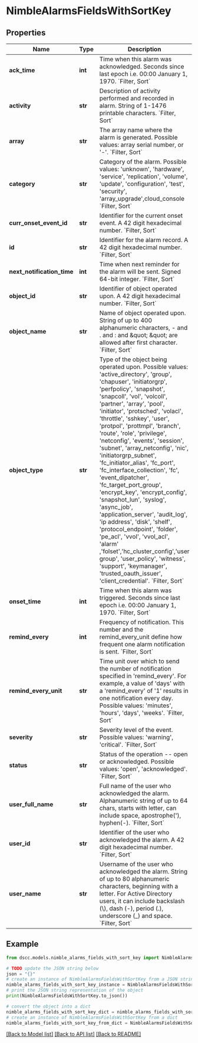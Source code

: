 # NimbleAlarmsFieldsWithSortKey


## Properties

Name | Type | Description | Notes
------------ | ------------- | ------------- | -------------
**ack_time** | **int** | Time when this alarm was acknowledged. Seconds since last epoch i.e. 00:00 January 1, 1970. &#x60;Filter, Sort&#x60; | [optional] 
**activity** | **str** | Description of activity performed and recorded in alarm. String of 1-1476 printable characters. &#x60;Filter, Sort&#x60; | [optional] 
**array** | **str** | The array name where the alarm is generated.  Possible values: array serial number, or &#39;-&#39;. &#x60;Filter, Sort&#x60; | [optional] 
**category** | **str** | Category of the alarm. Possible values: &#39;unknown&#39;, &#39;hardware&#39;, &#39;service&#39;, &#39;replication&#39;, &#39;volume&#39;, &#39;update&#39;, &#39;configuration&#39;, &#39;test&#39;, &#39;security&#39;, &#39;array_upgrade&#39;,cloud_console &#x60;Filter, Sort&#x60; | [optional] 
**curr_onset_event_id** | **str** | Identifier for the current onset event. A 42 digit hexadecimal number. &#x60;Filter, Sort&#x60; | [optional] 
**id** | **str** | Identifier for the alarm record. A 42 digit hexadecimal number. &#x60;Filter, Sort&#x60; | [optional] 
**next_notification_time** | **int** | Time when next reminder for the alarm will be sent. Signed 64-bit integer. &#x60;Filter, Sort&#x60; | [optional] 
**object_id** | **str** | Identifier of object operated upon. A 42 digit hexadecimal number.  &#x60;Filter, Sort&#x60; | [optional] 
**object_name** | **str** | Name of object operated upon. String of up to 400 alphanumeric characters, - and . and : and \&quot; \&quot; are allowed after first character.  &#x60;Filter, Sort&#x60; | [optional] 
**object_type** | **str** | Type of the object being operated upon. Possible values: &#39;active_directory&#39;, &#39;group&#39;, &#39;chapuser&#39;, &#39;initiatorgrp&#39;, &#39;perfpolicy&#39;, &#39;snapshot&#39;, &#39;snapcoll&#39;, &#39;vol&#39;, &#39;volcoll&#39;, &#39;partner&#39;, &#39;array&#39;, &#39;pool&#39;, &#39;initiator&#39;, &#39;protsched&#39;, &#39;volacl&#39;, &#39;throttle&#39;, &#39;sshkey&#39;, &#39;user&#39;, &#39;protpol&#39;, &#39;prottmpl&#39;, &#39;branch&#39;, &#39;route&#39;, &#39;role&#39;, &#39;privilege&#39;, &#39;netconfig&#39;, &#39;events&#39;, &#39;session&#39;, &#39;subnet&#39;, &#39;array_netconfig&#39;, &#39;nic&#39;, &#39;initiatorgrp_subnet&#39;, &#39;fc_initiator_alias&#39;, &#39;fc_port&#39;, &#39;fc_interface_collection&#39;, &#39;fc&#39;, &#39;event_dipatcher&#39;, &#39;fc_target_port_group&#39;, &#39;encrypt_key&#39;, &#39;encrypt_config&#39;, &#39;snapshot_lun&#39;, &#39;syslog&#39;, &#39;async_job&#39;, &#39;application_server&#39;, &#39;audit_log&#39;, &#39;ip address&#39;, &#39;disk&#39;, &#39;shelf&#39;, &#39;protocol_endpoint&#39;, &#39;folder&#39;, &#39;pe_acl&#39;, &#39;vvol&#39;, &#39;vvol_acl&#39;, &#39;alarm&#39; ,&#39;folset&#39;,&#39;hc_cluster_config&#39;,&#39;user group&#39;, &#39;user_policy&#39;, &#39;witness&#39;, &#39;support&#39;, &#39;keymanager&#39;, &#39;trusted_oauth_issuer&#39;, &#39;client_credential&#39;. &#x60;Filter, Sort&#x60; | [optional] 
**onset_time** | **int** | Time when this alarm was triggered. Seconds since last epoch i.e. 00:00 January 1, 1970. &#x60;Filter, Sort&#x60; | [optional] 
**remind_every** | **int** | Frequency of notification. This number and the remind_every_unit define how frequent one alarm notification is sent. &#x60;Filter, Sort&#x60; | [optional] 
**remind_every_unit** | **str** | Time unit over which to send the number of notification specified in &#39;remind_every&#39;. For example, a value of &#39;days&#39; with a &#39;remind_every&#39; of &#39;1&#39; results in one notification every day. Possible values: &#39;minutes&#39;, &#39;hours&#39;, &#39;days&#39;, &#39;weeks&#39;. &#x60;Filter, Sort&#x60; | [optional] 
**severity** | **str** | Severity level of the event. Possible values: &#39;warning&#39;, &#39;critical&#39;. &#x60;Filter, Sort&#x60; | [optional] 
**status** | **str** | Status of the operation -- open or acknowledged. Possible values: &#39;open&#39;, &#39;acknowledged&#39;. &#x60;Filter, Sort&#x60; | [optional] 
**user_full_name** | **str** | Full name of the user who acknowledged the alarm. Alphanumeric string of up to 64 chars, starts with letter, can include space, apostrophe(&#39;), hyphen(-). &#x60;Filter, Sort&#x60; | [optional] 
**user_id** | **str** | Identifier of the user who acknowledged the alarm. A 42 digit hexadecimal number.  &#x60;Filter, Sort&#x60; | [optional] 
**user_name** | **str** | Username of the user who acknowledged the alarm. String of up to 80 alphanumeric characters, beginning with a letter. For Active Directory users, it can include backslash (\\), dash (-), period (.), underscore (_) and space.  &#x60;Filter, Sort&#x60; | [optional] 

## Example

```python
from dscc.models.nimble_alarms_fields_with_sort_key import NimbleAlarmsFieldsWithSortKey

# TODO update the JSON string below
json = "{}"
# create an instance of NimbleAlarmsFieldsWithSortKey from a JSON string
nimble_alarms_fields_with_sort_key_instance = NimbleAlarmsFieldsWithSortKey.from_json(json)
# print the JSON string representation of the object
print(NimbleAlarmsFieldsWithSortKey.to_json())

# convert the object into a dict
nimble_alarms_fields_with_sort_key_dict = nimble_alarms_fields_with_sort_key_instance.to_dict()
# create an instance of NimbleAlarmsFieldsWithSortKey from a dict
nimble_alarms_fields_with_sort_key_from_dict = NimbleAlarmsFieldsWithSortKey.from_dict(nimble_alarms_fields_with_sort_key_dict)
```
[[Back to Model list]](../README.md#documentation-for-models) [[Back to API list]](../README.md#documentation-for-api-endpoints) [[Back to README]](../README.md)


